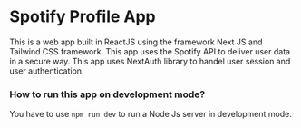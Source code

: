 # Spotify Profile App

This is a web app built in ReactJS using the framework Next JS and Tailwind CSS framework.
This app uses the Spotify API to deliver user data in a secure way.
This app uses NextAuth library to handel user session and user authentication. 

### How to run this app on development mode?
You have to use `npm run dev` to run a Node Js server in development mode.
